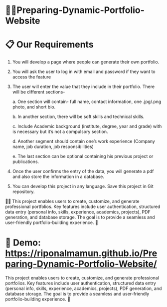 # 💁‍♂️Preparing-Dynamic-Portfolio-Website
# 📋 Our Requirements
1.	You will develop a page where people can generate their own portfolio.
2.	You will ask the user to log in with email and password if they want to access the feature
3.	The user will enter the value that they include in their portfolio. There will be different sections-
   
      a. One section will contain- full name, contact information, one .jpg/.png photo, and short bio.

      b. In another section, there will be soft skills and technical skills.

      c. Include Academic background (institute, degree, year and grade) with is necessary but it’s not a compulsory section.

      d. Another segment should contain one’s work experience (Company name, job duration, job responsibilities) 

      e. The last section can be optional containing his previous project or publications.

5.	Once the user confirms the entry of the data, you will generate a pdf and also store the information in a database.
6.	You can develop this project in any language. Save this project in Git repository.

✍🏻 This project enables users to create, customize, and generate professional portfolios. Key features include user authentication, structured data entry (personal info, skills, experience, academics, projects), PDF generation, and database storage. The goal is to provide a seamless and user-friendly portfolio-building experience. 🚀

# 🚀 Demo: https://riponalmamun.github.io/Preparing-Dynamic-Portfolio-Website/



















This project enables users to create, customize, and generate professional portfolios. Key features include user authentication, structured data entry (personal info, skills, experience, academics, projects), PDF generation, and database storage. The goal is to provide a seamless and user-friendly portfolio-building experience. 🚀

